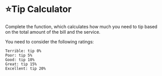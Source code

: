 # :star:Tip Calculator

Complete the function, which calculates how much you need to tip based on the total amount of the bill and the service.

You need to consider the following ratings:

    Terrible: tip 0%
    Poor: tip 5%
    Good: tip 10%
    Great: tip 15%
    Excellent: tip 20%

